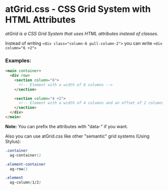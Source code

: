 atGrid.css - CSS Grid System with HTML Attributes
======

*atGrid is a CSS Grid System that uses HTML attributes instead of classes.*

Instead of writing ``<div class="column-6 pull-column-2">`` you can write ``<div column="6 +2">``

### Examples:
```HTML
<main container>
  <div row>
    <section column="6">
      <!-- Element with a width of 6 columns -->
    </section>

    <section column="4 +2">
      <!-- Element with a width of 4 columns and an offset of 2 columns-->
    </section>
  </div>
</main>
```

**Note:** You can prefix the attributes with "data-" if you want.


Also you can use atGrid.css like other "semantic" grid systems (Using Stylus):

```CSS
.container
  ag-container()

.element-container
  ag-row()

.element
  ag-column(1/2)
```
